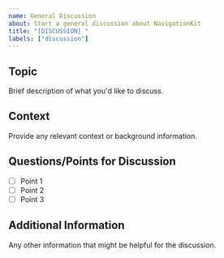 ```yaml
---
name: General Discussion
about: Start a general discussion about NavigationKit
title: "[DISCUSSION] "
labels: ["discussion"]
---
```


## Topic
Brief description of what you'd like to discuss.

## Context
Provide any relevant context or background information.

## Questions/Points for Discussion
- [ ] Point 1
- [ ] Point 2
- [ ] Point 3

## Additional Information
Any other information that might be helpful for the discussion. 